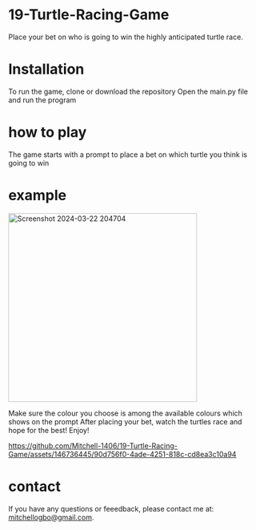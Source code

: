 # 19-Turtle-Racing-Game

Place your bet on who is going to win the highly anticipated turtle race.

# Installation

To run the game, clone or download the repository
Open the main.py file and run the program

# how to play

The game starts with a prompt to place a bet on which turtle you think is going to win

# example
<img width="377" alt="Screenshot 2024-03-22 204704" src="https://github.com/Mitchell-1406/19-Turtle-Racing-Game/assets/146736445/3ed2ddff-a831-4d99-a2c2-d89b8859062d">


Make sure the colour you choose is among the available colours which shows on the prompt
After placing your bet, watch the turtles race and hope for the best!
Enjoy!

https://github.com/Mitchell-1406/19-Turtle-Racing-Game/assets/146736445/90d756f0-4ade-4251-818c-cd8ea3c10a94





# contact

If you have any questions or feeedback, please contact me at: mitchellogbo@gmail.com.
